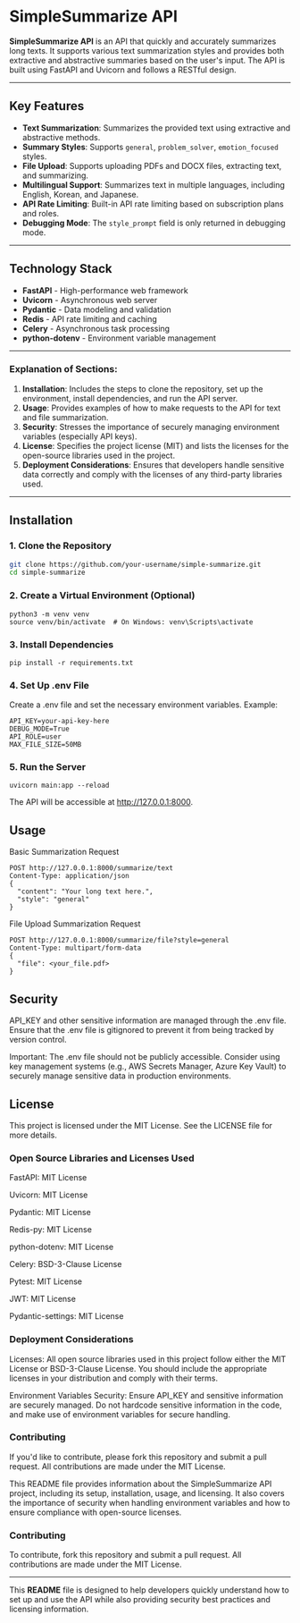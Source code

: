 # SimpleSummarize API

**SimpleSummarize API** is an API that quickly and accurately summarizes long texts. It supports various text summarization styles and provides both extractive and abstractive summaries based on the user's input. The API is built using FastAPI and Uvicorn and follows a RESTful design.

---

## Key Features

- **Text Summarization**: Summarizes the provided text using extractive and abstractive methods.
- **Summary Styles**: Supports `general`, `problem_solver`, `emotion_focused` styles.
- **File Upload**: Supports uploading PDFs and DOCX files, extracting text, and summarizing.
- **Multilingual Support**: Summarizes text in multiple languages, including English, Korean, and Japanese.
- **API Rate Limiting**: Built-in API rate limiting based on subscription plans and roles.
- **Debugging Mode**: The `style_prompt` field is only returned in debugging mode.

---

## Technology Stack

- **FastAPI** - High-performance web framework
- **Uvicorn** - Asynchronous web server
- **Pydantic** - Data modeling and validation
- **Redis** - API rate limiting and caching
- **Celery** - Asynchronous task processing
- **python-dotenv** - Environment variable management

---

### Explanation of Sections:

1. **Installation**: Includes the steps to clone the repository, set up the environment, install dependencies, and run the API server.
2. **Usage**: Provides examples of how to make requests to the API for text and file summarization.
3. **Security**: Stresses the importance of securely managing environment variables (especially API keys).
4. **License**: Specifies the project license (MIT) and lists the licenses for the open-source libraries used in the project.
5. **Deployment Considerations**: Ensures that developers handle sensitive data correctly and comply with the licenses of any third-party libraries used.


---

## Installation

### 1. Clone the Repository

```bash
git clone https://github.com/your-username/simple-summarize.git
cd simple-summarize
```

### 2. Create a Virtual Environment (Optional)
```
python3 -m venv venv
source venv/bin/activate  # On Windows: venv\Scripts\activate
```

### 3. Install Dependencies
```
pip install -r requirements.txt
```

### 4. Set Up .env File

Create a .env file and set the necessary environment variables. Example:
```
API_KEY=your-api-key-here
DEBUG_MODE=True
API_ROLE=user
MAX_FILE_SIZE=50MB
```
### 5. Run the Server
```
uvicorn main:app --reload
```
The API will be accessible at http://127.0.0.1:8000.

## Usage
Basic Summarization Request
```
POST http://127.0.0.1:8000/summarize/text
Content-Type: application/json
{
  "content": "Your long text here.",
  "style": "general"
}
```
File Upload Summarization Request
```
POST http://127.0.0.1:8000/summarize/file?style=general
Content-Type: multipart/form-data
{
  "file": <your_file.pdf>
}
```

## Security

API_KEY and other sensitive information are managed through the .env file. Ensure that the .env file is gitignored to prevent it from being tracked by version control.

Important: The .env file should not be publicly accessible. Consider using key management systems (e.g., AWS Secrets Manager, Azure Key Vault) to securely manage sensitive data in production environments.



## License

This project is licensed under the MIT License. See the LICENSE file for more details.
### Open Source Libraries and Licenses Used

FastAPI: MIT License

Uvicorn: MIT License

Pydantic: MIT License

Redis-py: MIT License

python-dotenv: MIT License

Celery: BSD-3-Clause License

Pytest: MIT License

JWT: MIT License

Pydantic-settings: MIT License





### Deployment Considerations

Licenses: All open source libraries used in this project follow either the MIT License or BSD-3-Clause License. You should include the appropriate licenses in your distribution and comply with their terms.

Environment Variables Security: Ensure API_KEY and sensitive information are securely managed. Do not hardcode sensitive information in the code, and make use of environment variables for secure handling.



### Contributing

If you'd like to contribute, please fork this repository and submit a pull request.
All contributions are made under the MIT License.




This README file provides information about the SimpleSummarize API project, including its setup, installation, usage, and licensing.
It also covers the importance of security when handling environment variables and how to ensure compliance with open-source licenses.


### Contributing

To contribute, fork this repository and submit a pull request. All contributions are made under the MIT License.

---

This **README** file is designed to help developers quickly understand how to set up and use the API while also providing security best practices and licensing information.
